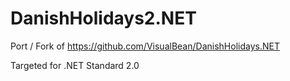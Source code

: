 # DanishHolidays2.NET
Port / Fork of https://github.com/VisualBean/DanishHolidays.NET

Targeted for .NET Standard 2.0

